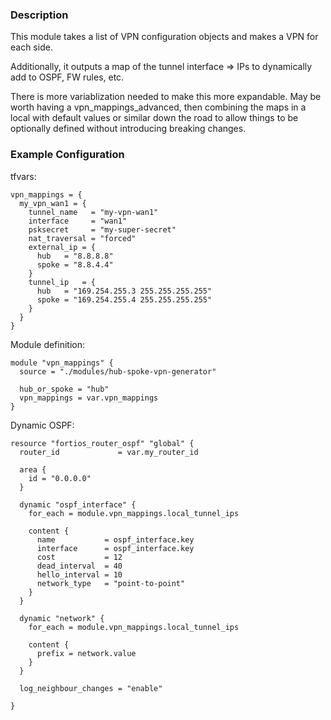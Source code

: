 ### Description
This module takes a list of VPN configuration objects and makes a VPN for each side.

Additionally, it outputs a map of the tunnel interface => IPs to dynamically add to OSPF, FW rules, etc.

There is more variablization needed to make this more expandable. May be worth having a vpn_mappings_advanced, then combining the maps in a local with default values or similar down the road to allow things to be optionally defined without introducing breaking changes.

### Example Configuration
tfvars:
```
vpn_mappings = {
  my_vpn_wan1 = {
    tunnel_name   = "my-vpn-wan1"
    interface     = "wan1"
    psksecret     = "my-super-secret"
    nat_traversal = "forced"
    external_ip = {
      hub   = "8.8.8.8"
      spoke = "8.8.4.4"
    }
    tunnel_ip   = {
      hub   = "169.254.255.3 255.255.255.255"
      spoke = "169.254.255.4 255.255.255.255"
    }
  }
}
```
Module definition:
```
module "vpn_mappings" {
  source = "./modules/hub-spoke-vpn-generator"

  hub_or_spoke = "hub"
  vpn_mappings = var.vpn_mappings
}
```
Dynamic OSPF:
```
resource "fortios_router_ospf" "global" {
  router_id             = var.my_router_id

  area {
    id = "0.0.0.0"
  }

  dynamic "ospf_interface" {
    for_each = module.vpn_mappings.local_tunnel_ips

    content {
      name           = ospf_interface.key
      interface      = ospf_interface.key
      cost           = 12
      dead_interval  = 40
      hello_interval = 10
      network_type   = "point-to-point"
    }
  }

  dynamic "network" {
    for_each = module.vpn_mappings.local_tunnel_ips

    content {
      prefix = network.value
    }
  }

  log_neighbour_changes = "enable"

}
```